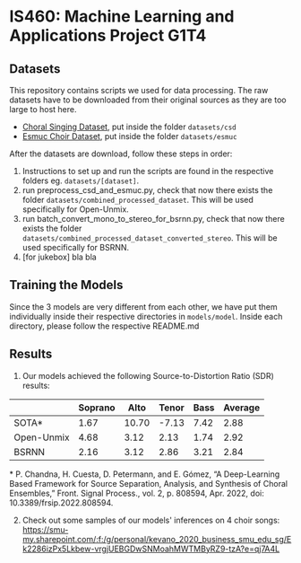 # IS460: Machine Learning and Applications Project G1T4

## Datasets
This repository contains scripts we used for data processing. The raw datasets have to be downloaded from their original sources as they are too large to host here.

* [Choral Singing Dataset](https://zenodo.org/records/1286570), put inside the folder ```datasets/csd```
* [Esmuc Choir Dataset](https://zenodo.org/records/5848990), put inside the folder ```datasets/esmuc```

After the datasets are download, follow these steps in order:
1. Instructions to set up and run the scripts are found in the respective folders eg. ```datasets/[dataset]```.
2. run preprocess_csd_and_esmuc.py, check that now there exists the folder ```datasets/combined_processed_dataset```. This will be used specifically for Open-Unmix.
3. run batch_convert_mono_to_stereo_for_bsrnn.py, check that now there exists the folder ```datasets/combined_processed_dataset_converted_stereo```. This will be used specifically for BSRNN.
4. [for jukebox] bla bla

## Training the Models
Since the 3 models are very different from each other, we have put them individually inside their respective directories in ```models/model```. Inside each directory, please follow the respective README.md

## Results
1. Our models achieved the following Source-to-Distortion Ratio (SDR) results:

|             | Soprano |  Alto |  Tenor |  Bass | Average |
|-------------|---------|-------|--------|-------|---------|
| SOTA*       |   1.67  | 10.70 |  -7.13 |  7.42 |   2.88  |
| Open-Unmix  |   4.68  |  3.12 |   2.13 |  1.74 |   2.92  |
| BSRNN       |   2.16  |  3.12 |   2.86 |  3.21 |   2.84  |

\* P. Chandna, H. Cuesta, D. Petermann, and E. Gómez, “A Deep-Learning Based Framework for Source Separation, Analysis, and Synthesis of Choral Ensembles,” Front. Signal Process., vol. 2, p. 808594, Apr. 2022, doi: 10.3389/frsip.2022.808594.

2. Check out some samples of our models' inferences on 4 choir songs: https://smu-my.sharepoint.com/:f:/g/personal/kevano_2020_business_smu_edu_sg/Ek2286izPx5Lkbew-vrgjUEBGDwSNMoahMWTMByRZ9-tzA?e=qj7A4L
